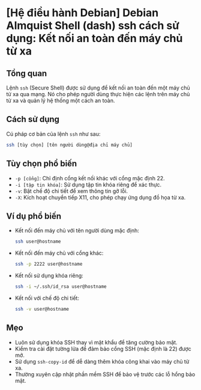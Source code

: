# [Hệ điều hành Debian] Debian Almquist Shell (dash) ssh cách sử dụng: Kết nối an toàn đến máy chủ từ xa

## Tổng quan
Lệnh `ssh` (Secure Shell) được sử dụng để kết nối an toàn đến một máy chủ từ xa qua mạng. Nó cho phép người dùng thực hiện các lệnh trên máy chủ từ xa và quản lý hệ thống một cách an toàn.

## Cách sử dụng
Cú pháp cơ bản của lệnh `ssh` như sau:

```bash
ssh [tùy chọn] [tên người dùng@địa chỉ máy chủ]
```

## Tùy chọn phổ biến
- `-p [cổng]`: Chỉ định cổng kết nối khác với cổng mặc định 22.
- `-i [tập tin khóa]`: Sử dụng tập tin khóa riêng để xác thực.
- `-v`: Bật chế độ chi tiết để xem thông tin gỡ lỗi.
- `-X`: Kích hoạt chuyển tiếp X11, cho phép chạy ứng dụng đồ họa từ xa.

## Ví dụ phổ biến
- Kết nối đến máy chủ với tên người dùng mặc định:
  ```bash
  ssh user@hostname
  ```

- Kết nối đến máy chủ với cổng khác:
  ```bash
  ssh -p 2222 user@hostname
  ```

- Kết nối sử dụng khóa riêng:
  ```bash
  ssh -i ~/.ssh/id_rsa user@hostname
  ```

- Kết nối với chế độ chi tiết:
  ```bash
  ssh -v user@hostname
  ```

## Mẹo
- Luôn sử dụng khóa SSH thay vì mật khẩu để tăng cường bảo mật.
- Kiểm tra cài đặt tường lửa để đảm bảo cổng SSH (mặc định là 22) được mở.
- Sử dụng `ssh-copy-id` để dễ dàng thêm khóa công khai vào máy chủ từ xa.
- Thường xuyên cập nhật phần mềm SSH để bảo vệ trước các lỗ hổng bảo mật.